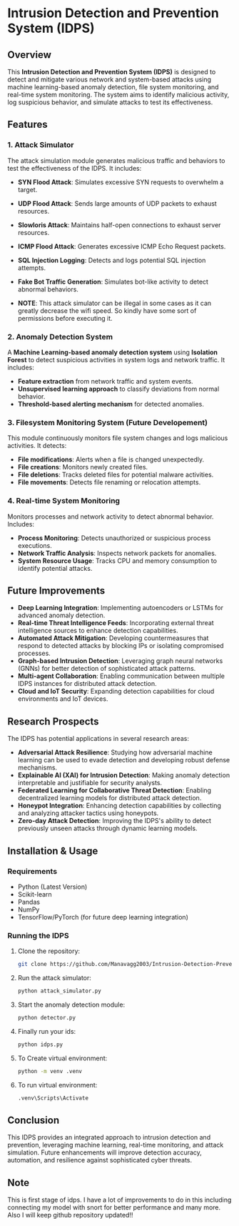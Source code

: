 # Intrusion Detection and Prevention System (IDPS)

## Overview
This **Intrusion Detection and Prevention System (IDPS)** is designed to detect and mitigate various network and system-based attacks using machine learning-based anomaly detection, file system monitoring, and real-time system monitoring. The system aims to identify malicious activity, log suspicious behavior, and simulate attacks to test its effectiveness.

## Features
### 1. Attack Simulator
The attack simulation module generates malicious traffic and behaviors to test the effectiveness of the IDPS. It includes:
- **SYN Flood Attack**: Simulates excessive SYN requests to overwhelm a target.
- **UDP Flood Attack**: Sends large amounts of UDP packets to exhaust resources.
- **Slowloris Attack**: Maintains half-open connections to exhaust server resources.
- **ICMP Flood Attack**: Generates excessive ICMP Echo Request packets.
- **SQL Injection Logging**: Detects and logs potential SQL injection attempts.
- **Fake Bot Traffic Generation**: Simulates bot-like activity to detect abnormal behaviors.

- **NOTE**: This attack simulator can be illegal in some cases as it can greatly decrease the wifi speed. So kindly have some sort of permissions before executing it.

### 2. Anomaly Detection System
A **Machine Learning-based anomaly detection system** using **Isolation Forest** to detect suspicious activities in system logs and network traffic. It includes:
- **Feature extraction** from network traffic and system events.
- **Unsupervised learning approach** to classify deviations from normal behavior.
- **Threshold-based alerting mechanism** for detected anomalies.

### 3. Filesystem Monitoring System (Future Developement)
This module continuously monitors file system changes and logs malicious activities. It detects:
- **File modifications**: Alerts when a file is changed unexpectedly.
- **File creations**: Monitors newly created files.
- **File deletions**: Tracks deleted files for potential malware activities.
- **File movements**: Detects file renaming or relocation attempts.

### 4. Real-time System Monitoring
Monitors processes and network activity to detect abnormal behavior. Includes:
- **Process Monitoring**: Detects unauthorized or suspicious process executions.
- **Network Traffic Analysis**: Inspects network packets for anomalies.
- **System Resource Usage**: Tracks CPU and memory consumption to identify potential attacks.

## Future Improvements
- **Deep Learning Integration**: Implementing autoencoders or LSTMs for advanced anomaly detection.
- **Real-time Threat Intelligence Feeds**: Incorporating external threat intelligence sources to enhance detection capabilities.
- **Automated Attack Mitigation**: Developing countermeasures that respond to detected attacks by blocking IPs or isolating compromised processes.
- **Graph-based Intrusion Detection**: Leveraging graph neural networks (GNNs) for better detection of sophisticated attack patterns.
- **Multi-agent Collaboration**: Enabling communication between multiple IDPS instances for distributed attack detection.
- **Cloud and IoT Security**: Expanding detection capabilities for cloud environments and IoT devices.

## Research Prospects
The IDPS has potential applications in several research areas:
- **Adversarial Attack Resilience**: Studying how adversarial machine learning can be used to evade detection and developing robust defense mechanisms.
- **Explainable AI (XAI) for Intrusion Detection**: Making anomaly detection interpretable and justifiable for security analysts.
- **Federated Learning for Collaborative Threat Detection**: Enabling decentralized learning models for distributed attack detection.
- **Honeypot Integration**: Enhancing detection capabilities by collecting and analyzing attacker tactics using honeypots.
- **Zero-day Attack Detection**: Improving the IDPS's ability to detect previously unseen attacks through dynamic learning models.

## Installation & Usage
### Requirements
- Python (Latest Version)
- Scikit-learn
- Pandas
- NumPy
- TensorFlow/PyTorch (for future deep learning integration)

### Running the IDPS
1. Clone the repository:
   ```bash
   git clone https://github.com/Manavagg2003/Intrusion-Detection-Prevention-System.git
   ```
2. Run the attack simulator:
   ```bash
   python attack_simulator.py
   ```
3. Start the anomaly detection module:
   ```bash
   python detector.py
   ```
4. Finally run your ids:
   ```bash
   python idps.py
   ```
5. To Create virtual environment:
   ```bash
   python -m venv .venv
   ```
6. To run virtual environment:
   ```bash
   .venv\Scripts\Activate
   ```


## Conclusion
This IDPS provides an integrated approach to intrusion detection and prevention, leveraging machine learning, real-time monitoring, and attack simulation. Future enhancements will improve detection accuracy, automation, and resilience against sophisticated cyber threats.

## Note
This is first stage of idps. I have a lot of improvements to do in this including connecting my model with snort for better performance and many more. Also I will keep github repository updated!!
